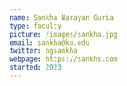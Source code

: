 ```yaml
---
name: Sankha Narayan Guria
type: faculty
picture: /images/sankha.jpg
email: sankha@ku.edu
twitter: ngsankha
webpage: https://sankhs.com
started: 2023
---
```

